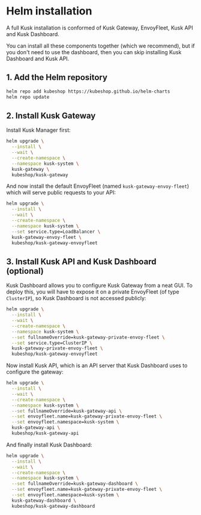 # Helm installation 

A full Kusk installation is conformed of Kusk Gateway, EnvoyFleet, Kusk API and Kusk Dashboard.

You can install all these components together (which we recommend), but if you don't need to use the dashboard, then you can skip installing Kusk Dashboard and Kusk API.

## 1. Add the Helm repository 

```sh 
helm repo add kubeshop https://kubeshop.github.io/helm-charts
helm repo update
```

## 2. Install Kusk Gateway

Install Kusk Manager first:

```sh 
helm upgrade \
  --install \
  --wait \
  --create-namespace \
  --namespace kusk-system \
  kusk-gateway \
  kubeshop/kusk-gateway 
```

And now install the default EnvoyFleet (named `kusk-gateway-envoy-fleet`) which will serve public requests to your API: 

```sh 
helm upgrade \
  --install \
  --wait \
  --create-namespace \
  --namespace kusk-system \
  --set service.type=LoadBalancer \
  kusk-gateway-envoy-fleet \
  kubeshop/kusk-gateway-envoyfleet
```

## 3. Install Kusk API and Kusk Dashboard (optional)

Kusk Dashboard allows you to configure Kusk Gateway from a neat GUI. To deploy this, you will have to expose it on a private EnvoyFleet (of type `ClusterIP`), so Kusk Dashboard is not accessed publicly:

```sh
helm upgrade \
  --install \
  --wait \
  --create-namespace \
  --namespace kusk-system \
  --set fullnameOverride=kusk-gateway-private-envoy-fleet \
  --set service.type=ClusterIP \
  kusk-gateway-private-envoy-fleet \
  kubeshop/kusk-gateway-envoyfleet
```

Now install Kusk API, which is an API server that Kusk Dashboard uses to configure the gateway: 

```sh
helm upgrade \
  --install \
  --wait \
  --create-namespace \
  --namespace kusk-system \
  --set fullnameOverride=kusk-gateway-api \
  --set envoyfleet.name=kusk-gateway-private-envoy-fleet \
  --set envoyfleet.namespace=kusk-system \
  kusk-gateway-api \
  kubeshop/kusk-gateway-api
```

And finally install Kusk Dashboard: 

```sh
helm upgrade \
  --install \
  --wait \
  --create-namespace \
  --namespace kusk-system \
  --set fullnameOverride=kusk-gateway-dashboard \
  --set envoyfleet.name=kusk-gateway-private-envoy-fleet \
  --set envoyfleet.namespace=kusk-system \
  kusk-gateway-dashboard \
  kubeshop/kusk-gateway-dashboard
```